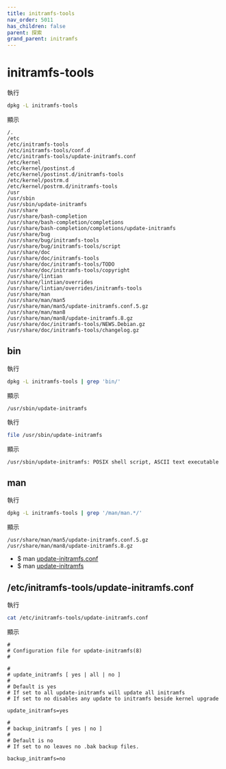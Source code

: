 ```yaml
---
title: initramfs-tools
nav_order: 5011
has_children: false
parent: 探索
grand_parent: initramfs
---
```



# initramfs-tools

執行

``` sh
dpkg -L initramfs-tools
```

顯示

```
/.
/etc
/etc/initramfs-tools
/etc/initramfs-tools/conf.d
/etc/initramfs-tools/update-initramfs.conf
/etc/kernel
/etc/kernel/postinst.d
/etc/kernel/postinst.d/initramfs-tools
/etc/kernel/postrm.d
/etc/kernel/postrm.d/initramfs-tools
/usr
/usr/sbin
/usr/sbin/update-initramfs
/usr/share
/usr/share/bash-completion
/usr/share/bash-completion/completions
/usr/share/bash-completion/completions/update-initramfs
/usr/share/bug
/usr/share/bug/initramfs-tools
/usr/share/bug/initramfs-tools/script
/usr/share/doc
/usr/share/doc/initramfs-tools
/usr/share/doc/initramfs-tools/TODO
/usr/share/doc/initramfs-tools/copyright
/usr/share/lintian
/usr/share/lintian/overrides
/usr/share/lintian/overrides/initramfs-tools
/usr/share/man
/usr/share/man/man5
/usr/share/man/man5/update-initramfs.conf.5.gz
/usr/share/man/man8
/usr/share/man/man8/update-initramfs.8.gz
/usr/share/doc/initramfs-tools/NEWS.Debian.gz
/usr/share/doc/initramfs-tools/changelog.gz
```

## bin

執行

``` sh
dpkg -L initramfs-tools | grep 'bin/'
```

顯示

```
/usr/sbin/update-initramfs
```

執行

``` sh
file /usr/sbin/update-initramfs
```

顯示

```
/usr/sbin/update-initramfs: POSIX shell script, ASCII text executable
```

## man


執行

``` sh
dpkg -L initramfs-tools | grep '/man/man.*/'
```

顯示

```
/usr/share/man/man5/update-initramfs.conf.5.gz
/usr/share/man/man8/update-initramfs.8.gz
```

* $ man [update-initramfs.conf](http://manpages.ubuntu.com/manpages/jammy/en/man5/update-initramfs.conf.5.html)
* $ man [update-initramfs](http://manpages.ubuntu.com/manpages/jammy/en/man8/update-initramfs.8.html)


## /etc/initramfs-tools/update-initramfs.conf

執行

``` sh
cat /etc/initramfs-tools/update-initramfs.conf
```

顯示

```
#
# Configuration file for update-initramfs(8)
#

#
# update_initramfs [ yes | all | no ]
#
# Default is yes
# If set to all update-initramfs will update all initramfs
# If set to no disables any update to initramfs beside kernel upgrade

update_initramfs=yes

#
# backup_initramfs [ yes | no ]
#
# Default is no
# If set to no leaves no .bak backup files.

backup_initramfs=no
```
